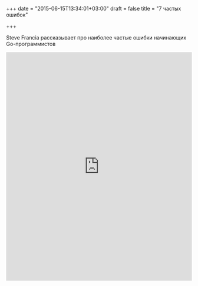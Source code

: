 +++
date = "2015-06-15T13:34:01+03:00"
draft = false
title = "7 частых ошибок"

+++

<p>Steve Francia рассказывает про наиболее частые ошибки начинающих Go-программистов</p>
 <iframe width="100%" height="620" src="https://www.youtube.com/embed/29LLRKIL_TI" frameborder="0" allowfullscreen></iframe>